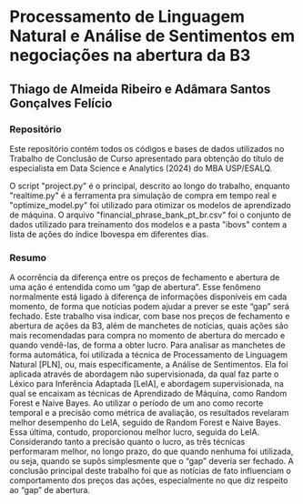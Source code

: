 # Processamento de Linguagem Natural e Análise de Sentimentos em negociações na abertura da B3
## Thiago de Almeida Ribeiro e Adâmara Santos Gonçalves Felício

### Repositório
Este repositório contém todos os códigos e bases de dados utilizados no Trabalho de Conclusão de Curso apresentado para obtenção do título de especialista em Data Science e Analytics (2024) do MBA USP/ESALQ.

O script "project.py" é o principal, descrito ao longo do trabalho, enquanto "realtime.py" é a ferramenta pra simulação de compra em tempo real e "optimize_model.py" foi utilizado para otimizar os modelos de aprendizado de máquina. O arquivo "financial_phrase_bank_pt_br.csv" foi o conjunto de dados utilizado para treinamento dos modelos e a pasta "ibovs" contem a lista de ações do índice Ibovespa em diferentes dias.

### Resumo
A ocorrência da diferença entre os preços de fechamento e abertura de uma ação é entendida como um “gap de abertura”. Esse fenômeno normalmente está ligado à diferença de informações disponíveis em cada momento, de forma que notícias podem ajudar a prever se este “gap” será fechado. Este trabalho visa indicar, com base nos preços de fechamento e abertura de ações da B3, além de manchetes de notícias, quais ações são mais recomendadas para compra no momento de abertura do mercado e quando vendê-las, de forma a obter lucro. Para analisar as manchetes de forma automática, foi utilizada a técnica de Processamento de Linguagem Natural [PLN], ou, mais especificamente, a Análise de Sentimentos. Ela foi aplicada através de abordagem não supervisionada, da qual faz parte o Léxico para Inferência Adaptada [LeIA], e abordagem supervisionada, na qual se encaixam as técnicas de Aprendizado de Máquina, como Random Forest e Naive Bayes. Ao utilizar o período de um ano como recorte temporal e a precisão como métrica de avaliação, os resultados revelaram melhor desempenho do LeIA, seguido de Random Forest e Naive Bayes. Essa última, contudo, proporcionou melhor lucro, seguida do LeIA. Considerando tanto a precisão quanto o lucro, as três técnicas performaram melhor, no longo prazo, do que quando nenhuma foi utilizada, ou seja, quando se supôs simplesmente que o “gap” deveria ser fechado. A conclusão principal deste trabalho foi que as notícias de fato influenciam o comportamento dos preços das ações, especialmente no que diz respeito ao “gap” de abertura.

